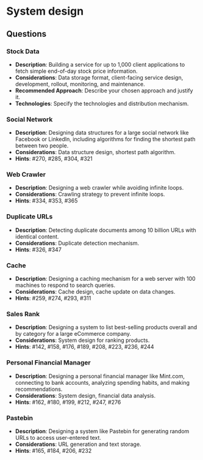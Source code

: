 # System design

## Questions

### Stock Data

- **Description**: Building a service for up to 1,000 client applications to fetch simple end-of-day stock price information.
- **Considerations**: Data storage format, client-facing service design, development, rollout, monitoring, and maintenance.
- **Recommended Approach**: Describe your chosen approach and justify it.
- **Technologies**: Specify the technologies and distribution mechanism.

### Social Network

- **Description**: Designing data structures for a large social network like Facebook or LinkedIn, including algorithms for finding the shortest path between two people.
- **Considerations**: Data structure design, shortest path algorithm.
- **Hints**: #270, #285, #304, #321

### Web Crawler

- **Description**: Designing a web crawler while avoiding infinite loops.
- **Considerations**: Crawling strategy to prevent infinite loops.
- **Hints**: #334, #353, #365

### Duplicate URLs

- **Description**: Detecting duplicate documents among 10 billion URLs with identical content.
- **Considerations**: Duplicate detection mechanism.
- **Hints**: #326, #347

### Cache

- **Description**: Designing a caching mechanism for a web server with 100 machines to respond to search queries.
- **Considerations**: Cache design, cache update on data changes.
- **Hints**: #259, #274, #293, #311

### Sales Rank

- **Description**: Designing a system to list best-selling products overall and by category for a large eCommerce company.
- **Considerations**: System design for ranking products.
- **Hints**: #142, #158, #176, #189, #208, #223, #236, #244

### Personal Financial Manager

- **Description**: Designing a personal financial manager like Mint.com, connecting to bank accounts, analyzing spending habits, and making recommendations.
- **Considerations**: System design, financial data analysis.
- **Hints**: #162, #180, #199, #212, #247, #276

### Pastebin

- **Description**: Designing a system like Pastebin for generating random URLs to access user-entered text.
- **Considerations**: URL generation and text storage.
- **Hints**: #165, #184, #206, #232
